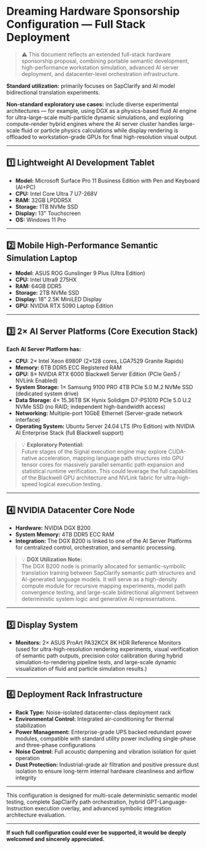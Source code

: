 # Dreaming Hardware Sponsorship Configuration — Full Stack Deployment

> ⚠ This document reflects an extended full-stack hardware sponsorship proposal, combining portable semantic development, high-performance workstation simulation, advanced AI server deployment, and datacenter-level orchestration infrastructure.

**Standard utilization:** primarily focuses on SapClarify and AI model bidirectional translation experiments.  

**Non-standard exploratory use cases:** include diverse experimental architectures — for example, using DGX as a physics-based fluid AI engine for ultra-large-scale multi-particle dynamic simulations, and exploring compute-render hybrid engines where the AI server cluster handles large-scale fluid or particle physics calculations while display rendering is offloaded to workstation-grade GPUs for final high-resolution visual output.


---

## 1️⃣ Lightweight AI Development Tablet

- **Model:** Microsoft Surface Pro 11 Business Edition with Pen and Keyboard (AI+PC)
- **CPU:** Intel Core Ultra 7 U7-268V
- **RAM:** 32GB LPDDR5X
- **Storage:** 1TB NVMe SSD
- **Display:** 13" Touchscreen
- **OS:** Windows 11 Pro

---

## 2️⃣ Mobile High-Performance Semantic Simulation Laptop

- **Model:** ASUS ROG Gunslinger 9 Plus (Ultra Edition)
- **CPU:** Intel Ultra9 275HX
- **RAM:** 64GB DDR5
- **Storage:** 2TB NVMe SSD
- **Display:** 18" 2.5K MiniLED Display
- **GPU:** NVIDIA RTX 5090 Laptop Edition

---

## 3️⃣ 2× AI Server Platforms (Core Execution Stack)

**Each AI Server Platform has:**

- **CPU:** 2× Intel Xeon 6980P (2×128 cores, LGA7529 Granite Rapids)
- **Memory:** 6TB DDR5 ECC Registered RAM
- **GPU:** 8× NVIDIA RTX 6000 Blackwell Server Edition (PCIe Gen5 / NVLink Enabled)
- **System Storage:** 1× Samsung 9100 PRO 4TB PCIe 5.0 M.2 NVMe SSD (dedicated system drive)
- **Data Storage:** 4× 15.36TB SK Hynix Solidigm D7-PS1010 PCIe 5.0 U.2 NVMe SSD (no RAID; independent high-bandwidth access)
- **Networking:** Multiple-port 10GbE Ethernet (Server-grade network interface)
- **Operating System:** Ubuntu Server 24.04 LTS (Pro Edition) with NVIDIA AI Enterprise Stack (full Blackwell support)

> 💡 **Exploratory Potential:**  
> Future stages of the Signal execution engine may explore CUDA-native acceleration, mapping language path structures into GPU tensor cores for massively parallel semantic path expansion and statistical runtime verification. This could leverage the full capabilities of the Blackwell GPU architecture and NVLink fabric for ultra-high-speed logical execution testing.

---

## 4️⃣ NVIDIA Datacenter Core Node

- **Hardware:** NVIDIA DGX B200
- **System Memory:** 4TB DDR5 ECC RAM
- **Integration:** The DGX B200 is linked to one of the AI Server Platforms for centralized control, orchestration, and semantic processing.

> 💡 **DGX Utilization Note:**  
> The DGX B200 node is primarily allocated for semantic-symbolic translation training between SapClarify semantic path structures and AI-generated language models. It will serve as a high-density compute module for recursive mapping experiments, model path convergence testing, and large-scale bidirectional alignment between deterministic system logic and generative AI representations.

---

## 5️⃣ Display System

- **Monitors:** 2× ASUS ProArt PA32KCX 8K HDR Reference Monitors  
  (used for ultra-high-resolution rendering experiments, visual verification of semantic path outputs, precision color calibration during hybrid simulation-to-rendering pipeline tests, and large-scale dynamic visualization of fluid and particle simulation results.)
---

## 6️⃣ Deployment Rack Infrastructure

- **Rack Type:** Noise-isolated datacenter-class deployment rack
- **Environmental Control:** Integrated air-conditioning for thermal stabilization
- **Power Management:** Enterprise-grade UPS backed redundant power modules, compatible with standard utility power including single-phase and three-phase configurations
- **Noise Control:** Full acoustic dampening and vibration isolation for quiet operation
- **Dust Protection:** Industrial-grade air filtration and positive pressure dust isolation to ensure long-term internal hardware cleanliness and airflow integrity

---

This configuration is designed for multi-scale deterministic semantic model testing, complete SapClarify path orchestration, hybrid GPT-Language-Instruction execution overlay, and advanced symbolic integration architecture evaluation.

---

**If such full configuration could ever be supported, it would be deeply welcomed and sincerely appreciated.**
